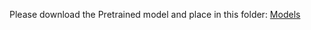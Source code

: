 Please download the Pretrained model and place in this folder: [Models](https://drive.google.com/file/d/1YOQlELaQNxd1HHWCXx_sEDKo7Fo1l7te/view?usp=sharing)